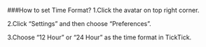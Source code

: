 ###How to set Time Format?
1.Click the avatar on top right corner.

2.Click “Settings” and then choose “Preferences”.

3.Choose “12 Hour” or “24 Hour” as the time format in TickTick.
